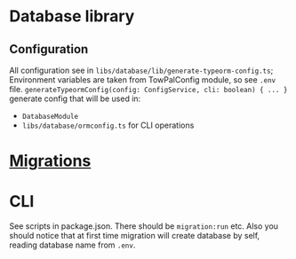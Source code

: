 # Database library
## Configuration
All configuration see in `libs/database/lib/generate-typeorm-config.ts`;
Environment variables are taken from TowPalConfig module, so see `.env` file.
`generateTypeormConfig(config: ConfigService, cli: boolean) { ... }` generate config that
will be used in:
* `DatabaseModule`
* `libs/database/ormconfig.ts` for CLI operations
# [Migrations](./migrations/README.md)
# CLI
See scripts in package.json. There should be `migration:run` etc.
Also you should notice that at first time migration will
create database by self, reading database name from `.env`.
